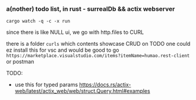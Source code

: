 ### a(nother) todo list, in rust - surrealDb && actix webserver

`cargo watch -q -c -x run`

since there is like NULL ui, we go with http.files to CURL

there is a folder `curls` which contents showcase CRUD on TODO
one could ez install this for vsc and would be good to go `https://marketplace.visualstudio.com/items?itemName=humao.rest-client` or postman

TODO:
* use this for typed params https://docs.rs/actix-web/latest/actix_web/web/struct.Query.html#examples